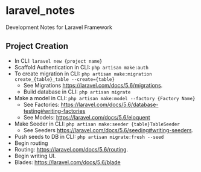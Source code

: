 # laravel_notes
Development Notes for Laravel Framework

## Project Creation

* In CLI: `laravel new {project name}`
* Scaffold Authentication in CLI: `php artisan make:auth`
* To create migration in CLI: `php artisan make:migration create_{table}_table --create={table}`
  * See Migrations https://laravel.com/docs/5.6/migrations.
  * Build database in CLI: `php artisan migrate`
* Make a model in CLI: `php artisan make:model --factory {Factory Name}`
  * See Factories: https://laravel.com/docs/5.6/database-testing#writing-factories
  * See Models: https://laravel.com/docs/5.6/eloquent
* Make Seeder in CLI: `php artisan make:seeder {table}TableSeeder`
  * See Seeders https://laravel.com/docs/5.6/seeding#writing-seeders.
* Push seeds to DB in CLI: `php artisan migrate:fresh --seed`
* Begin routing
 * Routing: https://laravel.com/docs/5.6/routing.
* Begin writing UI.
 * Blades: https://laravel.com/docs/5.6/blade
